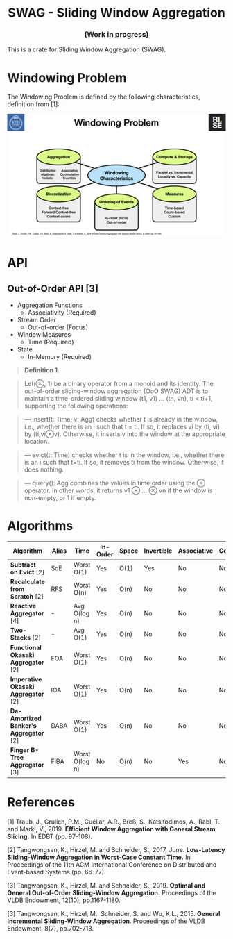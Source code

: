 <h1 align="center">SWAG - Sliding Window Aggregation</h1>
<h3 align="center">(Work in progress)</h3>

This is a crate for Sliding Window Aggregation (SWAG).

# Windowing Problem

The Windowing Problem is defined by the following characteristics, definition from [1]:

<p align="center">
  <img src="https://github.com/segeljakt/assets/raw/master/WindowingProblem.jpeg">
</p>

# API

## Out-of-Order API [3]

* Aggregation Functions
  * Associativity (Required)
* Stream Order
  * Out-of-order (Focus)
* Window Measures
  * Time (Required)
* State
  * In-Memory (Required)

> **Definition 1.**

> Let(⊗, 1) be a binary operator from a monoid and its identity. The out-of-order sliding-window aggregation (OoO SWAG) ADT is to maintain a time-ordered sliding window (t1, v1) … (tn, vn), ti < ti+1, supporting the following operations:

> — insert(t: Time, v: Agg) checks whether t is already in the window, i.e., whether there is an i such that t = ti. If so, it replaces vi by (ti, vi) by (ti,vi⊗v). Otherwise, it inserts v into the window at the appropriate location.

> — evict(t: Time) checks whether t is in the window, i.e., whether there is an i such that t=ti. If so, it removes ti from the window. Otherwise, it does nothing.

> — query(): Agg combines the values in time order using the ⊗ operator. In other words, it returns v1 ⊗ … ⊗ vn if the window is non-empty, or 1 if empty.

# Algorithms

| Algorithm                             | Alias | Time           | In-Order | Space | Invertible | Associative | Commutative | FIFO |
|---------------------------------------|-------|----------------|----------|-------|------------|-------------|-------------|------|
| **Subtract on Evict**                 [2] | SoE   | Worst O(1)     | Yes      | O(1)  | Yes        | No          | No          | No   |
| **Recalculate from Scratch**          [2] | RFS   | Worst O(n)     | Yes      | O(n)  | No         | No          | No          | No   |
| **Reactive Aggregator**               [4] | -     | Avg O(log n)   | Yes      | O(n)  | No         | No          | No          | No   |
| **Two-Stacks**                        [2] | -     | Avg O(1)       | Yes      | O(n)  | No         | No          | No          | Yes  |
| **Functional Okasaki Aggregator**     [2] | FOA   | Worst O(1)     | Yes      | O(n)  | No         | No          | No          | Yes  |
| **Imperative Okasaki Aggregator**     [2] | IOA   | Worst O(1)     | Yes      | O(n)  | No         | No          | No          | Yes  |
| **De-Amortized Banker's Aggregator**  [2] | DABA  | Worst O(1)     | Yes      | O(n)  | No         | No          | No          | Yes  |
| **Finger B-Tree Aggregator**          [3] | FiBA  | Worst O(log n) | No       | O(n)  | No         | Yes         | No          | No   |

# References

[1] Traub, J., Grulich, P.M., Cuéllar, A.R., Breß, S., Katsifodimos, A., Rabl, T. and Markl, V., 2019. **Efficient Window Aggregation with General Stream Slicing.** In EDBT (pp. 97-108).

[2] Tangwongsan, K., Hirzel, M. and Schneider, S., 2017, June. **Low-Latency Sliding-Window Aggregation in Worst-Case Constant Time.** In Proceedings of the 11th ACM International Conference on Distributed and Event-based Systems (pp. 66-77).

[3] Tangwongsan, K., Hirzel, M. and Schneider, S., 2019. **Optimal and General Out-of-Order Sliding-Window Aggregation.** Proceedings of the VLDB Endowment, 12(10), pp.1167-1180.

[3] Tangwongsan, K., Hirzel, M., Schneider, S. and Wu, K.L., 2015. **General Incremental Sliding-Window Aggregation**. Proceedings of the VLDB Endowment, 8(7), pp.702-713.


